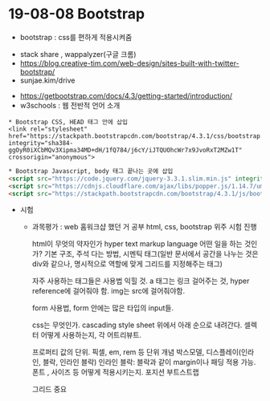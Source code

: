 # 19-08-08 Bootstrap 

- bootstrap : css를 편하게 적용시켜줌



* stack share , wappalyzer(구글 크롬) 
* https://blog.creative-tim.com/web-design/sites-built-with-twitter-bootstrap/
* sunjae.kim/drive

- https://getbootstrap.com/docs/4.3/getting-started/introduction/
- w3schools : 웹 전반적 언어 소개

```
* Bootstrap CSS, HEAD 태그 안에 삽입
<link rel="stylesheet" href="https://stackpath.bootstrapcdn.com/bootstrap/4.3.1/css/bootstrap.min.css" integrity="sha384-ggOyR0iXCbMQv3Xipma34MD+dH/1fQ784/j6cY/iJTQUOhcWr7x9JvoRxT2MZw1T" crossorigin="anonymous">
```



```html
* Bootstrap Javascript, body 태그 끝나는 곳에 삽입
<script src="https://code.jquery.com/jquery-3.3.1.slim.min.js" integrity="sha384-q8i/X+965DzO0rT7abK41JStQIAqVgRVzpbzo5smXKp4YfRvH+8abtTE1Pi6jizo" crossorigin="anonymous"></script>
<script src="https://cdnjs.cloudflare.com/ajax/libs/popper.js/1.14.7/umd/popper.min.js" integrity="sha384-UO2eT0CpHqdSJQ6hJty5KVphtPhzWj9WO1clHTMGa3JDZwrnQq4sF86dIHNDz0W1" crossorigin="anonymous"></script>
<script src="https://stackpath.bootstrapcdn.com/bootstrap/4.3.1/js/bootstrap.min.js" integrity="sha384-JjSmVgyd0p3pXB1rRibZUAYoIIy6OrQ6VrjIEaFf/nJGzIxFDsf4x0xIM+B07jRM" crossorigin="anonymous"></script>
```



* 시험

  - 과목평가 : web 홈워크샵 했던 거 공부
    html, css, bootstrap 위주 시험 진행

    html이 무엇의 약자인가
    hyper text markup language
    어떤 일을 하는 것인가? 
    기본 구조, 주석 다는 방법, 시멘틱 태그(일반 문서에서 공간을 나누는 것은 div와 같으나, 명시적으로 역할에 맞게 그리드를 지정해주는 태그)

    자주 사용하는 태그들은 사용법 익힐 것.
    a 태그는 링크 걸어주는 것, hyper reference에 걸어줘야 함.
    img는 src에 걸어줘야함.

    form 사용법, form 안에는 많은 타입의 input들.

    css는 무엇인가. cascading style sheet 
    위에서 아래 순으로 내려간다. 
    셀렉터 어떻게 사용하는지, 각 어트리뷰트. 

    프로퍼티 값의 단위. 픽셀, em, rem 등 단위 개념
    박스모델, 디스플레이(인라인, 블락, 인라인 블락)
    인라인 블락: 블락과 같이 margin이나 패딩 적용 가능.
    폰트 , 사이즈 등 어떻게 적용시키는지.
    포지션
    부트스트랩

    그리드 중요